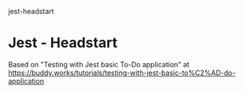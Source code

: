 jest-headstart
# Jest - Headstart

Based on "Testing with Jest basic To-Do application" at https://buddy.works/tutorials/testing-with-jest-basic-to%C2%AD-do-application

